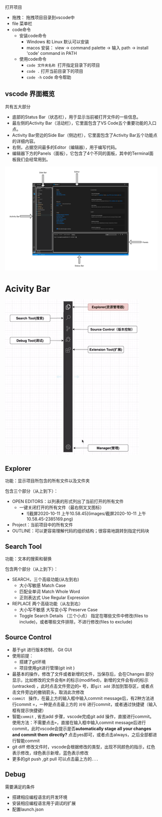 打开项目

- 拖拽： 拖拽项目目录到vscode中
- file 菜单栏 
- code命令
  - 安装code命令
    - Windows 和 Linux 默认可以安装
    - macos 安装： view -> command palette -> 输入 path -> install 'code' command in PATH
  - 使用code命令
    - `code 文件夹名称 `打开指定目录下的项目
    - `code .` 打开当前目录下的项目
    - `code -h`   code 命令帮助

## vscode 界面概览

共有五大部分

- 底部的Status Bar（状态栏），用于显示当前被打开文件的一些信息。
- 最左侧的Activity Bar（活动栏），它里面包含了VS Code五个重要功能的入口点。
- Activity Bar旁边的Side Bar（侧边栏），它里面包含了Activity Bar五个功能点的详细内容。
- 右侧，占据空间最多的Editor（编辑器），用于编写代码。
- 编辑器下方的Panels（面板），它包含了4个不同的面板，其中的Terminal面板我们会经常用到。

![vscode](images/vscode.png)

# Acivity Bar

<img src="images/截屏2020-10-11 上午10.48.16.png" alt="截屏2020-10-11 上午10.48.16" style="zoom: 50%;" />

## Explorer

功能：显示项目所包含的所有文件以及文件夹

包含三个部分（从上到下）：

- OPEN EDITORS：以列表的形式列出了当前打开的所有文件
  - 一键关闭打开的所有文件（最右侧叉叉图标）
    - ![截屏2020-10-11 上午10.58.45](images/截屏2020-10-11 上午10.58.45-2385169.png) 
- Project：当前项目中的所有文件
- OUTLINE：可以更容易理解代码的组织结构；很容易地跳转到指定代码块

## Search Tool

功能：文本的搜索和替换

包含两个部分（从上到下）：

- SEARCH，三个高级功能(从左到右)
  - 大小写敏感 Match Case
  - 匹配全单词 Match Whole Word 
  - 正则表达式 Use Regular Expression
- REPLACE 两个高级功能（从左到右）
  - 大小写不敏感 大写变小写 Preserve Case 
  - Toggle Search Details （三个小点） 指定在哪些文件中修改(files to include)，或者哪些文件排除，不进行修改(files to exclude)

## Source Control

- 基于git 进行版本控制， Git GUI
- 使用前提：
  - 搭建了git环境
  - 项目使用git进行管理(git init )
- 最基本的操作，修改了文件或者新增的文件，当保存后，会在Changes 部分显示，比如修改的文件会有`M` 的标示(modified)，新增的文件会有`U`的标示(untracked) ，此时点击文件旁边的`+` 号，即`git add` 添加到暂存区，或者点击文件旁边的撤销箭头，取消此次修改
- `commit ` 操作，在最上方的输入框中输入commit message后，有2种方法进行commit =，一种是点击最上方的 `对号` 进行commit，或者通过快捷键（输入框有提示快捷键）
- 智能`commit` ,  省去add 步骤，vscode完成git add 操作，直接进行commit。使用方法：不需要点击`+`，直接在输入框中输入commit message后进行commit，此时vscode会提示是否**automatically stage all your changes and commit them directly?** 点击yes即可，或者点击always，之后全部都进行智能commit
- git diff 修改文件时，vscode会根据修改的类型，出现不同颜色的指示，红色表示修改，绿色表示新增，蓝色表示修改
- 更多的git push ,git pull 可以点击最上方的`...` 



## Debug

需要满足的条件

- 搭建相应编程语言的开发环境
- 安装相应编程语言用于调试的扩展
- 配置launch.json

